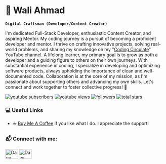 # 👋 Wali Ahmad

**`Digital Craftsman (Developer/Content Creator)`**

I'm dedicated Full-Stack Developer, enthusiastic Content Creator, and aspiring Mentor. My coding journey is a pursuit of becoming a proficient developer and mentor. I thrive on crafting innovative projects, solving real-world problems, and sharing my knowledge on my "[Coding Circulate][youtube]" YouTube channel. A lifelong learner, my primary goal is to grow as both a developer and a guiding figure to others on their own journeys. With substantial experience in coding, I specialize in developing and optimizing software products, always upholding the importance of clean and well-documented code. Collaboration is at the core of my mission, as I'm passionate about supporting others and advancing my own skills. Let's connect and work together to foster collective progress! 🌟

   <p align="left">
      <a href="https://www.youtube.com/@codingcirculate?sub_confirmation=1">
         <img alt="youtube subscribers" title="Subscribe to my YouTube channel" src="https://custom-icon-badges.demolab.com/youtube/channel/subscribers/UCTWWpQZK0xa2x0EnBJfGyCQ?color=%23E05D44&label=SUBSCRIBE&logo=video&logoColor=white&style=for-the-badge&labelColor=CE4630"/></a> 
      <a href="https://www.youtube.com/@codingcirculate">
         <img alt="youtube views" title="YouTube views" src="https://custom-icon-badges.demolab.com/youtube/channel/views/UCTWWpQZK0xa2x0EnBJfGyCQ?color=%23E1AD0E&logo=eye&logoColor=white&style=for-the-badge&labelColor=C79600"/></a> 
      <a href="https://github.com/walifile?tab=followers">
         <img alt="followers" title="Follow me on Github" src="https://custom-icon-badges.demolab.com/github/followers/walifile?color=236ad3&labelColor=1155ba&style=for-the-badge&logo=person-add&label=Follow&logoColor=white"/></a>
      <a href="https://github.com/walifile?tab=repositories&sort=stargazers">
         <img alt="total stars" title="Total stars on GitHub" src="https://custom-icon-badges.demolab.com/github/stars/walifile?color=55960c&style=for-the-badge&labelColor=488207&logo=star"/></a>
   </p>



### 💻 Useful Links
- ☕ [Buy Me A Coffee](https://www.buymeacoffee.com/waliahmad9) if you like what I do. I appreciate the support! 



### 📬 Connect with me:
[<img align="left" src="https://raw.githubusercontent.com/rahuldkjain/github-profile-readme-generator/master/src/images/icons/Social/youtube.svg" alt="Dave Gray | Youtube" height="30" width="40" />][youtube]
[<img align="left" src="https://raw.githubusercontent.com/rahuldkjain/github-profile-readme-generator/master/src/images/icons/Social/twitter.svg" alt="Dave Gray | Twitter" height="30" width="40" />][twitter]


<br />
<br />

[twitter]: https://twitter.com/__waliahmad
[youtube]: https://www.youtube.com/@codingcirculate
